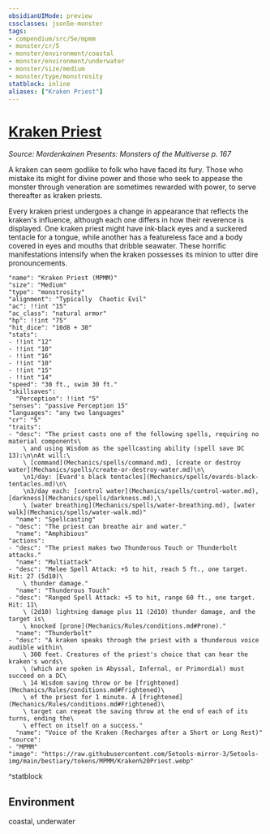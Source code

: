 ```yaml
---
obsidianUIMode: preview
cssclasses: json5e-monster
tags:
- compendium/src/5e/mpmm
- monster/cr/5
- monster/environment/coastal
- monster/environment/underwater
- monster/size/medium
- monster/type/monstrosity
statblock: inline
aliases: ["Kraken Priest"]
---
```

# [Kraken Priest](Mechanics\bestiary\monstrosity/kraken-priest-mpmm.md)
*Source: Mordenkainen Presents: Monsters of the Multiverse p. 167*  

A kraken can seem godlike to folk who have faced its fury. Those who mistake its might for divine power and those who seek to appease the monster through veneration are sometimes rewarded with power, to serve thereafter as kraken priests.

Every kraken priest undergoes a change in appearance that reflects the kraken's influence, although each one differs in how their reverence is displayed. One kraken priest might have ink-black eyes and a suckered tentacle for a tongue, while another has a featureless face and a body covered in eyes and mouths that dribble seawater. These horrific manifestations intensify when the kraken possesses its minion to utter dire pronouncements.

```statblock
"name": "Kraken Priest (MPMM)"
"size": "Medium"
"type": "monstrosity"
"alignment": "Typically  Chaotic Evil"
"ac": !!int "15"
"ac_class": "natural armor"
"hp": !!int "75"
"hit_dice": "10d8 + 30"
"stats":
- !!int "12"
- !!int "10"
- !!int "16"
- !!int "10"
- !!int "15"
- !!int "14"
"speed": "30 ft., swim 30 ft."
"skillsaves":
  "Perception": !!int "5"
"senses": "passive Perception 15"
"languages": "any two languages"
"cr": "5"
"traits":
- "desc": "The priest casts one of the following spells, requiring no material components\
    \ and using Wisdom as the spellcasting ability (spell save DC 13):\n\nAt will:\
    \ [command](Mechanics/spells/command.md), [create or destroy water](Mechanics/spells/create-or-destroy-water.md)\n\
    \n1/day: [Evard's black tentacles](Mechanics/spells/evards-black-tentacles.md)\n\
    \n3/day each: [control water](Mechanics/spells/control-water.md), [darkness](Mechanics/spells/darkness.md),\
    \ [water breathing](Mechanics/spells/water-breathing.md), [water walk](Mechanics/spells/water-walk.md)"
  "name": "Spellcasting"
- "desc": "The priest can breathe air and water."
  "name": "Amphibious"
"actions":
- "desc": "The priest makes two Thunderous Touch or Thunderbolt attacks."
  "name": "Multiattack"
- "desc": "Melee Spell Attack: +5 to hit, reach 5 ft., one target. Hit: 27 (5d10)\
    \ thunder damage."
  "name": "Thunderous Touch"
- "desc": "Ranged Spell Attack: +5 to hit, range 60 ft., one target. Hit: 11\
    \ (2d10) lightning damage plus 11 (2d10) thunder damage, and the target is\
    \ knocked [prone](Mechanics/Rules/conditions.md#Prone)."
  "name": "Thunderbolt"
- "desc": "A kraken speaks through the priest with a thunderous voice audible within\
    \ 300 feet. Creatures of the priest's choice that can hear the kraken's words\
    \ (which are spoken in Abyssal, Infernal, or Primordial) must succeed on a DC\
    \ 14 Wisdom saving throw or be [frightened](Mechanics/Rules/conditions.md#Frightened)\
    \ of the priest for 1 minute. A [frightened](Mechanics/Rules/conditions.md#Frightened)\
    \ target can repeat the saving throw at the end of each of its turns, ending the\
    \ effect on itself on a success."
  "name": "Voice of the Kraken (Recharges after a Short or Long Rest)"
"source":
- "MPMM"
"image": "https://raw.githubusercontent.com/5etools-mirror-3/5etools-img/main/bestiary/tokens/MPMM/Kraken%20Priest.webp"
```
^statblock

## Environment

coastal, underwater